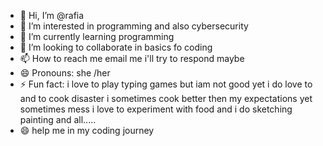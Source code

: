 - 👋 Hi, I’m @rafia
- 👀 I’m interested in programming and also cybersecurity 
- 🌱 I’m currently learning programming 
- 💞️ I’m looking to collaborate in basics fo coding
- 📫 How to reach me email me i'll try to respond maybe
- 😄 Pronouns: she /her
- ⚡ Fun fact: i love to play typing games but iam not good yet i do love to  and to cook disaster i sometimes cook better then  my expectations yet  sometimes mess i love to experiment with food and i do sketching painting and all.....
- 😄  help me in my coding journey 


